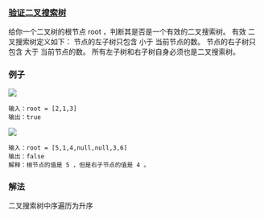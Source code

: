 ### [验证二叉搜索树](https://leetcode.cn/problems/validate-binary-search-tree/)
给你一个二叉树的根节点 root ，判断其是否是一个有效的二叉搜索树。
有效 二叉搜索树定义如下：
节点的左子树只包含 小于 当前节点的数。
节点的右子树只包含 大于 当前节点的数。
所有左子树和右子树自身必须也是二叉搜索树。
### 例子

![](https://assets.leetcode.com/uploads/2020/12/01/tree1.jpg)

```text
输入：root = [2,1,3]
输出：true
```
![](https://assets.leetcode.com/uploads/2020/12/01/tree2.jpg)
```text
输入：root = [5,1,4,null,null,3,6]
输出：false
解释：根节点的值是 5 ，但是右子节点的值是 4 。
```

### 解法
二叉搜索树中序遍历为升序
